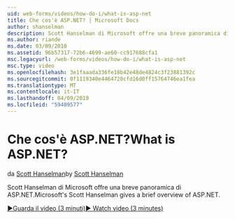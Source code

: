 ```yaml
---
uid: web-forms/videos/how-do-i/what-is-asp-net
title: Che cos'è ASP.NET? | Microsoft Docs
author: shanselman
description: Scott Hanselman di Microsoft offre una breve panoramica di ASP.NET.
ms.author: riande
ms.date: 03/09/2010
ms.assetid: 96b57317-72b6-4699-ae60-cc917688cfa1
msc.legacyurl: /web-forms/videos/how-do-i/what-is-asp-net
msc.type: video
ms.openlocfilehash: 3e1faaada336fe18b42e48de4824c3f23881392c
ms.sourcegitcommit: 0f1119340e4464720cfd16d0ff15764746ea1fea
ms.translationtype: MT
ms.contentlocale: it-IT
ms.lasthandoff: 04/09/2019
ms.locfileid: "59409577"
---
```

# <a name="what-is-aspnet"></a><span data-ttu-id="9f350-104">Che cos'è ASP.NET?</span><span class="sxs-lookup"><span data-stu-id="9f350-104">What is ASP.NET?</span></span>

<span data-ttu-id="9f350-105">da [Scott Hanselman](https://github.com/shanselman)</span><span class="sxs-lookup"><span data-stu-id="9f350-105">by [Scott Hanselman](https://github.com/shanselman)</span></span>

<span data-ttu-id="9f350-106">Scott Hanselman di Microsoft offre una breve panoramica di ASP.NET.</span><span class="sxs-lookup"><span data-stu-id="9f350-106">Microsoft's Scott Hanselman gives a brief overview of ASP.NET.</span></span>

[<span data-ttu-id="9f350-107">&#9654;Guarda il video (3 minuti)</span><span class="sxs-lookup"><span data-stu-id="9f350-107">&#9654; Watch video (3 minutes)</span></span>](https://channel9.msdn.com/Blogs/ASP-NET-Site-Videos/what-is-asp-net)
